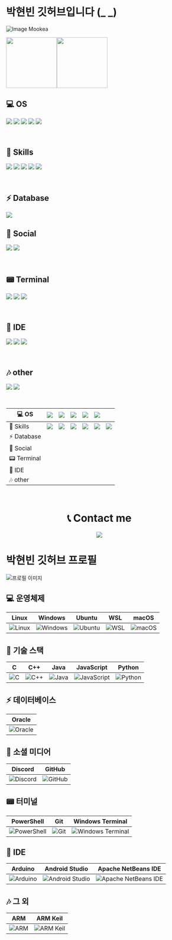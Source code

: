 # 박현빈 깃허브입니다 (_ _)
![Image Mookea](https://github.com/ppareu/ppareu/assets/127382049/c82078ff-4471-465d-884c-25c316780e81)


<img align="" height="137px" src="https://github-readme-stats.vercel.app/api?username=ppareu&hide_title=true&hide_border=true&show_icons=true&include_all_commits=true&line_height=21&bg_color=0,EC6C6C,FFD479,FFFC79,73FA79&theme=graywhite&locale=en" /><img align="" height="137px" src="https://github-readme-stats.vercel.app/api/top-langs/?username=ppareu&hide_title=true&hide_border=true&layout=compact&bg_color=0,73FA79,73FDFF,D783FF&theme=graywhite&locale=en" />


## 💻 OS

  <img src="https://img.shields.io/badge/linux-FCC624?style=for-the-badge&logo=Linux&logoColor=black"> <img src="https://img.shields.io/badge/Windows-0078D6?style=for-the-badge&logo=windows&logoColor=white">
  <img src="https://img.shields.io/badge/Ubuntu-E95420?style=for-the-badge&logo=ubuntu&logoColor=white"> <img src="https://img.shields.io/badge/WSL-0a97f5?style=for-the-badge&logo=linux&logoColor=white">
  <img src="https://img.shields.io/badge/mac%20os-000000?style=for-the-badge&logo=apple&logoColor=white">

<br>

## 🚀 Skills
 <img src="https://img.shields.io/badge/C-A8B9CC?style=for-the-badge&logo=c&logoColor=white"> <img src="https://img.shields.io/badge/c++-00599C?style=for-the-badge&logo=C%2B%2B&logoColor=white"> 
 <img src="https://img.shields.io/badge/Java-ED8B00?style=for-the-badge&logo=openjdk&logoColor=white"> <img src="https://img.shields.io/badge/javascript-F7DF1E?style=for-the-badge&logo=javascript&logoColor=black"> 
 <img src="https://img.shields.io/badge/python-3776AB?style=for-the-badge&logo=python&logoColor=white">

<br>

## ⚡ Database
   <img src="https://img.shields.io/badge/oracle-F80000?style=for-the-badge&logo=Oracle&logoColor=white">
   
<br>

## 👻 Social
<img src="https://img.shields.io/badge/discord-5865F2?style=for-the-badge&logo=discord&logoColor=white"> <img src="https://img.shields.io/badge/github-181717?style=for-the-badge&logo=Github&logoColor=white">
  
<br>
  
## 📟 Terminal
  <img src="https://img.shields.io/badge/powershell-5391FE?style=for-the-badge&logo=powershell&logoColor=white"> <img src="https://img.shields.io/badge/git-F05032?style=for-the-badge&logo=git&logoColor=white">
  <img src="https://img.shields.io/badge/windowsterminal-4D4D4D?style=for-the-badge&logo=windowsterminal&logoColor=white">

<br>

## 🧩 IDE
  <img src="https://img.shields.io/badge/arduino-00878F?style=for-the-badge&logo=arduino&logoColor=white"> <img src="https://img.shields.io/badge/androidstudio-3DDC84?style=for-the-badge&logo=arduino&logoColor=white"> <img src="https://img.shields.io/badge/apachenetbeanside-1B6AC6?style=for-the-badge&logo=apachenetbeanside&logoColor=white">

<br>

## 🎶 other
  <img src="https://img.shields.io/badge/arm-0091BD?style=for-the-badge&logo=arm&logoColor=white"> <img src="https://img.shields.io/badge/armkeil-394049?style=for-the-badge&logo=armkeil&logoColor=white">
  
<br>

|💻 OS|<img src="https://img.shields.io/badge/linux-FCC624?style=for-the-badge&logo=Linux&logoColor=black">|<img src="https://img.shields.io/badge/Windows-0078D6?style=for-the-badge&logo=windows&logoColor=white">|<img src="https://img.shields.io/badge/Ubuntu-E95420?style=for-the-badge&logo=ubuntu&logoColor=white">|<img src="https://img.shields.io/badge/WSL-0a97f5?style=for-the-badge&logo=linux&logoColor=white">|<img src="https://img.shields.io/badge/mac%20os-000000?style=for-the-badge&logo=apple&logoColor=white">||
|---|---|---|---|---|---|---|
|🚀 Skills|<img src="https://img.shields.io/badge/C-A8B9CC?style=for-the-badge&logo=c&logoColor=white">|<img src="https://img.shields.io/badge/c++-00599C?style=for-the-badge&logo=C%2B%2B&logoColor=white">|<img src="https://img.shields.io/badge/Java-ED8B00?style=for-the-badge&logo=openjdk&logoColor=white">|<img src="https://img.shields.io/badge/javascript-F7DF1E?style=for-the-badge&logo=javascript&logoColor=black"> |<img src="https://img.shields.io/badge/python-3776AB?style=for-the-badge&logo=python&logoColor=white">|<img src="https://img.shields.io/badge/python-3776AB?style=for-the-badge&logo=python&logoColor=white">|
|⚡ Database|||||
|👻 Social|||||
|📟 Terminal|||||
|🧩 IDE|||||
|🎶 other|||||

<br>

<div align=center><h1>📞 Contact me</h1></div>
<p align="center">
  <a href="mailto:bin000120@naver.com"><img src="https://img.shields.io/badge/naver-03C75A?style=for-the-badge&link=mailto:bin000120@naver.com"/></a>
</p>

# 박현빈 깃허브 프로필

![프로필 이미지](https://github.com/ppareu/ppareu/assets/127382049/c82078ff-4471-465d-884c-25c316780e81)

## 💻 운영체제
| Linux      | Windows       | Ubuntu       | WSL        | macOS     |
|------------|---------------|--------------|------------|-----------|
| ![Linux](https://img.shields.io/badge/linux-FCC624?style=for-the-badge&logo=Linux&logoColor=black) | ![Windows](https://img.shields.io/badge/Windows-0078D6?style=for-the-badge&logo=windows&logoColor=white) | ![Ubuntu](https://img.shields.io/badge/Ubuntu-E95420?style=for-the-badge&logo=ubuntu&logoColor=white) | ![WSL](https://img.shields.io/badge/WSL-0a97f5?style=for-the-badge&logo=linux&logoColor=white) | ![macOS](https://img.shields.io/badge/mac%20os-000000?style=for-the-badge&logo=apple&logoColor=white) |

## 🚀 기술 스택
| C          | C++           | Java         | JavaScript    | Python     |
|------------|---------------|--------------|---------------|------------|
| ![C](https://img.shields.io/badge/C-A8B9CC?style=for-the-badge&logo=c&logoColor=white) | ![C++](https://img.shields.io/badge/c++-00599C?style=for-the-badge&logo=C%2B%2B&logoColor=white) | ![Java](https://img.shields.io/badge/Java-ED8B00?style=for-the-badge&logo=openjdk&logoColor=white) | ![JavaScript](https://img.shields.io/badge/javascript-F7DF1E?style=for-the-badge&logo=javascript&logoColor=black) | ![Python](https://img.shields.io/badge/python-3776AB?style=for-the-badge&logo=python&logoColor=white) |

## ⚡ 데이터베이스
| Oracle     |
|------------|
| ![Oracle](https://img.shields.io/badge/oracle-F80000?style=for-the-badge&logo=Oracle&logoColor=white) |

## 👻 소셜 미디어
| Discord      | GitHub       |
|--------------|--------------|
| ![Discord](https://img.shields.io/badge/discord-5865F2?style=for-the-badge&logo=discord&logoColor=white) | ![GitHub](https://img.shields.io/badge/github-181717?style=for-the-badge&logo=Github&logoColor=white) |

## 📟 터미널
| PowerShell   | Git          | Windows Terminal |
|--------------|--------------|-------------------|
| ![PowerShell](https://img.shields.io/badge/powershell-5391FE?style=for-the-badge&logo=powershell&logoColor=white) | ![Git](https://img.shields.io/badge/git-F05032?style=for-the-badge&logo=git&logoColor=white) | ![Windows Terminal](https://img.shields.io/badge/windowsterminal-4D4D4D?style=for-the-badge&logo=windowsterminal&logoColor=white) |

## 🧩 IDE
| Arduino     | Android Studio | Apache NetBeans IDE |
|-------------|----------------|----------------------|
| ![Arduino](https://img.shields.io/badge/arduino-00878F?style=for-the-badge&logo=arduino&logoColor=white) | ![Android Studio](https://img.shields.io/badge/androidstudio-3DDC84?style=for-the-badge&logo=androidstudio&logoColor=white) | ![Apache NetBeans IDE](https://img.shields.io/badge/apachenetbeanside-1B6AC6?style=for-the-badge&logo=apachenetbeanside&logoColor=white) |

## 🎶 그 외
| ARM        | ARM Keil    |
|------------|------------|
| ![ARM](https://img.shields.io/badge/arm-0091BD?style=for-the-badge&logo=arm&logoColor=white) | ![ARM Keil](https://img.shields.io/badge/armkeil-394049?style=for-the-badge&logo=armkeil&logoColor=white) |

